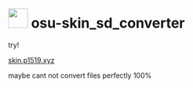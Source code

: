 # <img src="https://i.imgur.com/ChG6TW9.png" width="40"/> osu-skin_sd_converter
<p>try!</p><a href="https://skin.p1519.xyz/">skin.p1519.xyz</a><br>
<p>maybe cant not convert files perfectly 100% </p>
